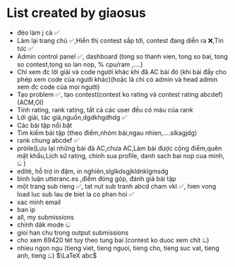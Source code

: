 # List created by giaosus
- đéo làm j cả ✅
- Làm lại trang chủ ✅,Hiển thị contest sắp tới, contest đang diễn ra ❌,Tin tức ✅
- Admin control panel ✅, dashboard (tong so thanh vien, tong so bai, tong so contest,tong so lan nop, % cpu/ram ,....)
- Chỉ xem đc lời giải và code người khác khi đã AC bài đó (khi bài đấy cho phép xem code của người khác)(hoặc là chỉ có admin và head admin xem đc code của mọi người) 
- Tạo problem ✅, tạo contest(contest ko rating và contest rating abcdef)(ACM,OI)
- Tính rating, rank rating, tất cả các user đều có màu của rank
- Lời giải, tác giả,nguồn,dgdkhgdhdg ✅
- Các bài tập nổi bật 
- Tìm kiếm bài tập (theo điểm,nhóm bài,ngau nhien,....síkagjdg)
- rank chung abcdef ✅
- pròile(Lưu lại những bài đã AC,chưa AC,Làm bài được cộng điểm,quên mật khẩu,Lịch sử rating, chinh sua profile, danh sach bai nop cua minh, ඞ )
- editẻ, hỗ trợ in đậm, in nghiên,slglkdsgjkldnklgmsdg
- bình luận utteranc.es ,điểm đóng góp, đánh giá bài tập
- một trang sub rieng ✅, tat nut sub tranh abcd cham vkl ✅, hien vong load luc sub lau de biet la co phan hoi ✅
- xac minh email
- ban ip
- all, my submissions
- chinh dảk mode ඞ
- gioi han chu trong output submissions
- cho xem 69420 tét tuy theo tung bai (contest ko duoc xem chit ඞ)
- nhieu ngon ngu (tieng viet, tieng nguoi, tieng cho, tieng suc vat, tieng anh, tieng ඞ)
$\LaTeX abc$
